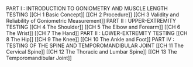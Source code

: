 PART I : INTRODUCTION TO GONIOMETRY AND MUSCLE LENGTH TESTING
[[CH 1 Basic Concept]]
[[CH 2 Procedure]]
[[CH 3 Validity and Reliability of Goniometric Measurement]]
PART II : UPPER-EXTREMITY TESTING
[[CH 4 The Shoulder]]
[[CH 5 The Elbow and Forearm]]
[[CH 6 The Wrist]]
[[CH 7 The Hand]]
PART II : LOWER-EXTREMITY TESTING
[[CH 8 The Hip]]
[[CH 9 The Knee]]
[[CH 10 The Ankle and Foot]]
PART IV : TESTING OF THE SPINE AND TEMPOROMANDIBULAR JOINT
[[CH 11 The Cervical Spine]]
[[CH 12 The Thoracic and Lumbar Spine]]
[[CH 13 The Temporomandibular Joint]]
